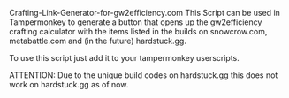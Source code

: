 Crafting-Link-Generator-for-gw2efficiency.com
This Script can be used in Tampermonkey to generate a button that opens up the gw2efficiency crafting calculator with the items listed in the builds on snowcrow.com, metabattle.com and (in the future) hardstuck.gg.

To use this script just add it to your tampermonkey userscripts.

ATTENTION:
Due to the unique build codes on hardstuck.gg this does not work on hardstuck.gg as of now. 
